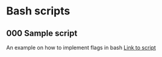 # Bash scripts 
## 000 Sample script 
An example on how to implement flags in bash 
[Link to script](000-sample-script/sample.sh)